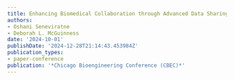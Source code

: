 ```yaml
---
title: Enhancing Biomedical Collaboration through Advanced Data Sharing Mechanisms
authors:
- Oshani Seneviratne
- Deborah L. McGuinness
date: '2024-10-01'
publishDate: '2024-12-28T21:14:43.453984Z'
publication_types:
- paper-conference
publication: '*Chicago Bioengineering Conference (CBEC)*'
---
```

